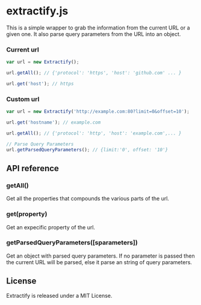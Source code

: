 # extractify.js

This is a simple wrapper to grab the information from the current URL or a given one.
It also parse query parameters from the URL into an object.

### Current url
```javascript
var url = new Extractify();

url.getAll(); // {'protocol': 'https', 'host': 'github.com' ... }

url.get('host'); // https

```

### Custom url
```javascript
var url = new Extractify('http://example.com:80?limit=0&offset=10');

url.get('hostname'); // example.com

url.getAll(); // {'protocol': 'http', 'host': 'example.com',... }

// Parse Query Parameters
url.getParsedQueryParameters(); // {limit:'0', offset: '10'}

```


## API reference

### getAll()
Get all the properties that compounds the various parts of the url.

### get(property)
Get an expecific property of the url.

### getParsedQueryParameters([sparameters])
Get an object with parsed query parameters.
If no parameter is passed then the current URL will be parsed,
else it parse an string of query parameters.

## License

Extractify is released under a MIT License.
